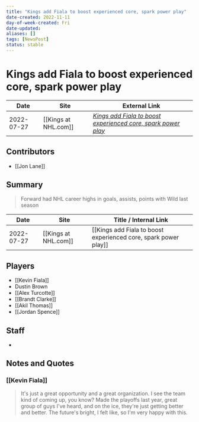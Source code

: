 ```yaml
---
title: "Kings add Fiala to boost experienced core, spark power play"
date-created: 2022-11-11
day-of-week-created: Fri
date-updated: 
aliases: []
tags: [NewsPost]
status: stable
---
```


# Kings add Fiala to boost experienced core, spark power play

| Date       | Site                 | External Link                                                                                                                                             |
| ---------- | -------------------- | --------------------------------------------------------------------------------------------------------------------------------------------------------- |
| 2022-07-27 | [[Kings at NHL.com]] | [*Kings add Fiala to boost experienced core, spark power play*](https://www.nhl.com/news/los-angeles-kings-roster-changes-for-2022-23-season/c-335093752) |

## Contributors
- [[Jon Lane]]

## Summary
> Forward had NHL career highs in goals, assists, points with Wild last season

| Date       | Site                 | Title / Internal Link                                           |
| ---------- | -------------------- | --------------------------------------------------------------- |
| 2022-07-27 | [[Kings at NHL.com]] | [[Kings add Fiala to boost experienced core, spark power play]] |

## Players
- [[Kevin Fiala]]
- Dustin Brown
- [[Alex Turcotte]]
- [[Brandt Clarke]]
- [[Akil Thomas]]
- [[Jordan Spence]]

## Staff
- 

## Notes and Quotes
### [[Kevin Fiala]]
> It's just a great opportunity and a great organization. I see the team kind of coming up, you know? Made the playoffs last year, great group of guys I've heard, and on the ice, they're just getting better and better. The future's bright, I felt like, so I'm very happy with this.

